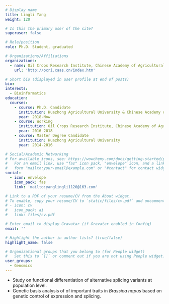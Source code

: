 ```yaml
---
# Display name
title: Lingli Yang
weight: 120

# Is this the primary user of the site?
superuser: false

# Role/position
role: Ph.D. Student, graduated

# Organizations/Affiliations
organizations:
  - name: Oil Crops Research Institute, Chinese Academy of Agricultural Sciences
    url: 'http://ocri.caas.cn/index.htm'

# Short bio (displayed in user profile at end of posts)
bio: 
interests:
  - Bioinformatics
education:
  courses:
    - course: Ph.D. Candidate
      institution: Huazhong Agricultural University & Chinese Academy of Agricultural Sciences
      year: 2018-Now 
    - course: Working
      institution: Oil Crops Research Institute, Chinese Academy of Agricultural Sciences
      year: 2016-2018
    - course: Master Degree Candidate
      institution: Huazhong Agricultural University 
      year: 2014-2016

# Social/Academic Networking
# For available icons, see: https://wowchemy.com/docs/getting-started/page-builder/#icons
#   For an email link, use "fas" icon pack, "envelope" icon, and a link in the
#   form "mailto:your-email@example.com" or "#contact" for contact widget.
social:
  - icon: envelope
    icon_pack: fas
    link: 'mailto:yanglingli1120@163.com'

# Link to a PDF of your resume/CV from the About widget.
# To enable, copy your resume/CV to `static/files/cv.pdf` and uncomment the lines below.
# - icon: cv
#   icon_pack: ai
#   link: files/cv.pdf

# Enter email to display Gravatar (if Gravatar enabled in Config)
email: ''

# Highlight the author in author lists? (true/false)
highlight_name: false

# Organizational groups that you belong to (for People widget)
#   Set this to `[]` or comment out if you are not using People widget.
user_groups:
  - Genomics
---
```


- Study on functional differentiation of alternative splicing variants at population level. 
- Genetic basis analysis of of important traits in *Brassica napus* based on genetic control of expression and splicing.	